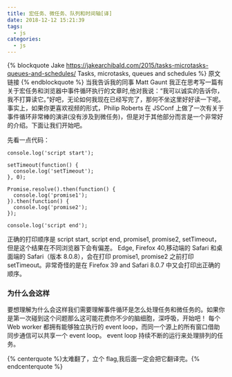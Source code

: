 ```yaml
---
title: 宏任务、微任务、队列和时间轴[译]
date: 2018-12-12 15:21:39
tags:
  - js
categories:
  - js
---
```


{% blockquote Jake https://jakearchibald.com/2015/tasks-microtasks-queues-and-schedules/ Tasks, microtasks, queues and schedules %}
原文链接
{% endblockquote %}
当我告诉我的同事 Matt Gaunt 我正在思考写一篇有关于宏任务和浏览器中事件循环执行的文章时,他对我说：“我可以诚实的告诉你，我不打算读它。”好吧，无论如何我现在已经写完了，那何不坐这里好好读一下呢。
事实上，如果你更喜欢视频的形式，Philip Roberts 在 JSConf 上做了一次有关于事件循环非常棒的演讲(没有涉及到微任务)，但是对于其他部分而言是一个非常好的介绍。下面让我们开始吧。

  <!-- MORE -->

先看一点代码：

```
console.log('script start');

setTimeout(function() {
  console.log('setTimeout');
}, 0);

Promise.resolve().then(function() {
  console.log('promise1');
}).then(function() {
  console.log('promise2');
});

console.log('script end');
```

正确的打印顺序是 script start, script end, promise1, promise2, setTimeout，但是这个结果在不同浏览器下会有偏差。
Edge, Firefox 40,移动端的 Safari 和桌面端的 Safari（版本 8.0.8），会在打印 promise1, promise2 之前打印 setTimeout。非常奇怪的是在 Firefox 39 and Safari 8.0.7 中又会打印出正确的顺序。

### 为什么会这样

要想理解为什么会这样我们需要理解事件循环是怎么处理任务和微任务的。如果你是第一次碰到这个问题那么这可能花费你不少的脑细胞，深呼吸，开始吧！
每个 Web worker 都拥有能够独立执行的 event loop，而同一个源上的所有窗口借助同步通信可以共享一个 event loop。 event loop 持续不断的运行来处理排列的任务。

{% centerquote %}太难翻了，立个 flag,我后面一定会把它翻译完。{% endcenterquote %}
